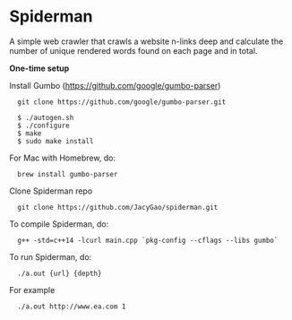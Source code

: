 # Spiderman
A simple web crawler that crawls a website n-links deep and calculate the number of  unique rendered words found on each page and in total.

<b>One-time setup</b>

Install Gumbo (https://github.com/google/gumbo-parser)

      git clone https://github.com/google/gumbo-parser.git
      
      $ ./autogen.sh
      $ ./configure
      $ make
      $ sudo make install
      
For Mac with Homebrew, do:
      
      brew install gumbo-parser
      
Clone Spiderman repo

      git clone https://github.com/JacyGao/spiderman.git
      
To compile Spiderman, do:

      g++ -std=c++14 -lcurl main.cpp `pkg-config --cflags --libs gumbo`
      
To run Spiderman, do:

      ./a.out {url} {depth}
      
For example

      ./a.out http://www.ea.com 1
